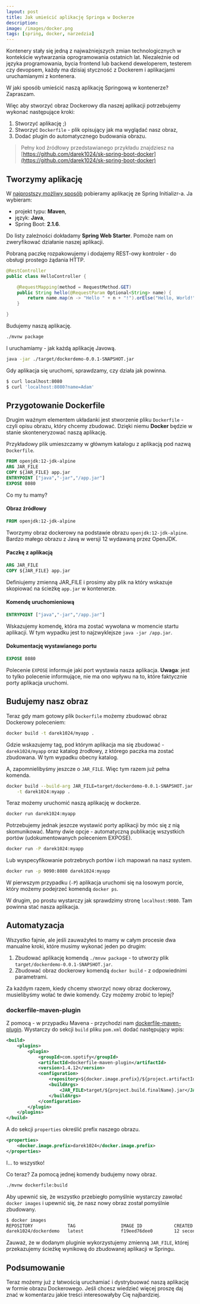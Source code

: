 ```yaml
---
layout: post
title: Jak umieścić aplikację Springa w Dockerze
description: 
image: /images/docker.png
tags: [spring, docker, narzedzia]
---
```


Kontenery stały się jedną z najważniejszych zmian technologicznych w kontekście wytwarzania oprogramowania ostatnich lat. Niezależnie od języka programowania, bycia frontend lub backend deweloperem, testerem czy devopsem, każdy ma dzisiaj styczność z Dockerem i aplikacjami uruchamianymi z kontenera. 

W jaki sposób umieścić naszą aplikację Springową w kontenerze? Zapraszam.

Więc aby stworzyć obraz Dockerowy dla naszej aplikacji potrzebujemy wykonać następujące kroki:

1. Stworzyć aplikację ;)
2. Stworzyć `Dockerfile` - plik opisujący jak ma wyglądać nasz obraz,
3. Dodać plugin do automatycznego budowania obrazu.

> Pełny kod źródłowy przedstawianego przykładu znajdziesz na [https://github.com/darek1024/sk-spring-boot-docker](https://github.com/darek1024/sk-spring-boot-docker)

## Tworzymy aplikację
W [najprostszy możliwy sposób](/najprostszy-sposob-zeby-rozpoczac-nowy-projekt-w-springu/) pobieramy aplikację ze Spring Initializr-a. Ja wybieram:

* projekt typu: **Maven**,
* język: **Java**,
* Spring Boot: **2.1.6**.

Do listy zależności dokładamy **Spring Web Starter**. Pomoże nam on zweryfikować działanie naszej aplikacji.

Pobraną paczkę rozpakowujemy i dodajemy REST-owy kontroler - do obsługi prostego żądania HTTP.

```java
@RestController
public class HelloController {

    @RequestMapping(method = RequestMethod.GET)
    public String hello(@RequestParam Optional<String> name) {
        return name.map(n -> "Hello " + n + "!").orElse("Hello, World!");
    }

}
```

Budujemy naszą aplikację.

```bash
./mvnw package
```

I uruchamiamy - jak każdą aplikację Javową.

```bash
java -jar ./target/dockerdemo-0.0.1-SNAPSHOT.jar
```

Gdy aplikacja się uruchomi, sprawdzamy, czy działa jak powinna.

```bash
$ curl localhost:8080
$ curl 'localhost:8080?name=Adam'
```

## Przygotowanie Dockerfile
Drugim ważnym elementem układanki jest stworzenie pliku `Dockerfile` - czyli opisu obrazu, który chcemy zbudować. Dzięki niemu **Docker** będzie w stanie skonteneryzować naszą aplikację.

Przykładowy plik umieszczamy w głównym katalogu z aplikacją pod nazwą `Dockerfile`.

```dockerfile
FROM openjdk:12-jdk-alpine
ARG JAR_FILE
COPY ${JAR_FILE} app.jar
ENTRYPOINT ["java","-jar","/app.jar"]
EXPOSE 8080
```

Co my tu mamy?

#### Obraz źródłowy
```Dockerfile
FROM openjdk:12-jdk-alpine
```

Tworzymy obraz dockerowy na podstawie obrazu `openjdk:12-jdk-alpine`. Bardzo małego obrazu z Javą w wersji 12 wydawaną przez OpenJDK.

#### Paczkę z aplikacją
```Dockerfile
ARG JAR_FILE
COPY ${JAR_FILE} app.jar
```

Definiujemy zmienną JAR_FILE i prosimy aby plik na który wskazuje skopiować na ścieżkę `app.jar` w kontenerze.

#### Komendę uruchomieniową
```Dockerfile
ENTRYPOINT ["java","-jar","/app.jar"]
```

Wskazujemy komendę, która ma zostać wywołana w momencie startu aplikacji. W tym wypadku jest to najzwyklejsze `java -jar /app.jar`.

#### Dokumentację wystawianego portu

```Dockerfile
EXPOSE 8080
```

Polecenie `EXPOSE` informuje jaki port wystawia nasza aplikacja.
**Uwaga**: jest to tylko polecenie informujące, nie ma ono wpływu na to, które faktycznie porty aplikacja uruchomi.

## Budujemy nasz obraz
Teraz gdy mam gotowy plik `Dockerfile` możemy zbudować obraz Dockerowy poleceniem:

```bash
docker build -t darek1024/myapp .
```

Gdzie wskazujemy tag, pod którym aplikacja ma się zbudować - `darek1024/myapp` oraz katalog źrodłowy, z którego paczka ma zostać zbudowana. W tym wypadku obecny katalog.

A, zapomnielibyśmy jeszcze o `JAR_FILE`. Więc tym razem już pełna komenda.

```bash
docker build --build-arg JAR_FILE=target/dockerdemo-0.0.1-SNAPSHOT.jar \
    -t darek1024:myapp .
```

Teraz możemy uruchomić naszą aplikację w dockerze.

```bash
docker run darek1024:myapp
```

Potrzebujemy jednak jeszcze wystawić porty aplikacji by móc się z nią skomunikować. Mamy dwie opcje - automatyczną publikację wszystkich portów (udokumentowanych poleceniem EXPOSE).


```bash
docker run -P darek1024:myapp
```

Lub wyspecyfikowanie potrzebnych portów i ich mapowań na nasz system.

```bash
docker run -p 9090:8080 darek1024:myapp
```

W pierwszym przypadku (`-P`) aplikacja uruchomi się na losowym porcie, który możemy podejrzeć komendą `docker ps`.

W drugim, po prostu wystarczy jak sprawdzimy stronę `localhost:9080`. Tam powinna stać nasza aplikacja.

## Automatyzacja
Wszystko fajnie, ale jeśli zauważyłeś to mamy w całym procesie dwa manualne kroki, które musimy wykonać jeden po drugim:

1. Zbudować aplikację komendą `./mnvw package` - to utworzy plik `target/dockerdemo-0.0.1-SNAPSHOT.jar`.
2. Zbudować obraz dockerowy komendą `docker build` - z odpowiednimi parametrami.

Za każdym razem, kiedy chcemy stworzyć nowy obraz dockerowy, musielibyśmy wołać te dwie komendy. Czy możemy zrobić to lepiej?

### dockerfile-maven-plugin
Z pomocą - w przypadku Mavena - przychodzi nam [dockerfile-maven-plugin](https://mvnrepository.com/artifact/com.spotify/dockerfile-maven-plugin). Wystarczy do sekcji `build` pliku `pom.xml` dodać następujący wpis:

```xml
<build>
    <plugins>
        <plugin>
            <groupId>com.spotify</groupId>
            <artifactId>dockerfile-maven-plugin</artifactId>
            <version>1.4.12</version>
            <configuration>
                <repository>${docker.image.prefix}/${project.artifactId}</repository>
                <buildArgs>
                    <JAR_FILE>target/${project.build.finalName}.jar</JAR_FILE>
                </buildArgs>
            </configuration>
        </plugin>
    </plugins>
</build>
```

A do sekcji `properties` określić prefix naszego obrazu.

```xml
<properties>
    <docker.image.prefix>darek1024</docker.image.prefix>
</properties>
```

I... to wszystko!

Co teraz? Za pomocą jednej komendy budujemy nowy obraz.

```bash
./mvnw dockerfile:build
```

Aby upewnić się, że wszystko przebiegło pomyślnie wystarczy zawołać `docker images` i upewnić się, że nasz nowy obraz został pomyślnie zbudowany.

```bash
$ docker images
REPOSITORY             TAG                 IMAGE ID            CREATED             SIZE
darek1024/dockerdemo   latest              f19eed76dee0        12 seconds ago      356MB
```

Zauważ, że w dodanym pluginie wykorzystujemy zmienną `JAR_FILE`, której przekazujemy ścieżkę wynikową do zbudowanej aplikacji w Springu.

## Podsumowanie
Teraz możemy już z łatwością uruchamiać i dystrybuować naszą aplikację w formie obrazu Dockerowego. Jeśli chcesz wiedzieć więcej proszę daj znać w komentarzu jakie treści interesowałyby Cię najbardziej.
